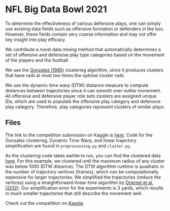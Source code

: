 # NFL Big Data Bowl 2021
To determine the effectiveness of various defensive plays, one can simply use existing data fields such as offensive formation or defenders in the box. However, these fields contain very coarse information and may not offer key insight into play efficacy.

We contribute a novel data mining method that automatically determines a set of offensive and defensive play type categories based on the movement of the players and the football.

We use the [Gonzalez (1985)](https://pdf.sciencedirectassets.com/271538/1-s2.0-S0304397500X05245/1-s2.0-0304397585902245/main.pdf?X-Amz-Security-Token=IQoJb3JpZ2luX2VjEHEaCXVzLWVhc3QtMSJIMEYCIQDGfxpaGACnccvlqmpBdBRqDVHIiZ8X3lCBJ4S%2FDgNAeAIhAK8%2FMI4ZT7dq9aFBS%2FlC36OKGKp8AiF4uO%2B5XVWJ7eo5KrQDCDoQAxoMMDU5MDAzNTQ2ODY1Igxf0fq1SH3J5xaye7EqkQOu%2BpyLPBjl121xWljCYSHdsxvc0puui3sbthzaX5t7s9eiPR0FSXnng4KjDMnKlIWU5p6bmaS%2Bu1%2B97sP1BXUNBoqEKehWGfbau%2B3xVNHOVfPpac%2BHmLlQmVjHAlvulFKJcrJFcaPCHTMyXbqtN%2FsuKMB%2FHAbLp2cyAkTfFo4pn4WY3h1RXE1rlkXDMdoAlC2P6TNcmGDcy%2FxR2ZeptaTO9IBsnzrYBX%2F%2BCWfeE2oYC9tydFlOb2FwgaLRtL110CQZNuUezxmncqlXJoCEb2RFpcYkHfqIqNeLZeYXLaYpsJZ6hDuohZgImZUfSu%2FMBLMkqIJ%2BEm5z9GC3C4A3wOmCsvfv2Ae1TLr6v8vogCd6fOWsEH8xSgE1et5QOQBCQIShhxX8oC28lvh7S9NondhhOaNzWvpfwVc27PH2Jyy%2FlVIhZsvRG%2BLtooN4vC2AxA5Fd3QS1fixVEF7XM3pMeeGd8Owwt7Bc%2FfHL572evpNFT7hm79wfeU4SLJXqUSW68J17nGnGZYq%2FF6nU90J%2BhNmFjC8t9n%2FBTrqAZjuSa4ZByPcfgFkJyh6gOR5DhGjmFVfUfXqBSx%2FuXUrXCu143G2aIZ0ZghC%2B33G0sCGQf3LyMRCi7P%2BsNCoka6WSnl7rJ17DHoq94hF1JcbMqjc9rwJJPEZeBFubpfESACS%2FgqL5Ly8U2bCuTbXDiZBCSM7QBQfIJeKubnvrPjZ8jsMB9xuqIO1URnZGN2wyJKIniBXHeRWtbjOesN5lxQLBEOUqaXklQIVseZsTndy4KRPXr9fBUulb53YmGlhsGGVosI4j9R%2FodsnInv9X%2BFrXNgqiO78PZSLzSSmAHbYtQ58Phy1KpoILA%3D%3D&X-Amz-Algorithm=AWS4-HMAC-SHA256&X-Amz-Date=20210107T012913Z&X-Amz-SignedHeaders=host&X-Amz-Expires=300&X-Amz-Credential=ASIAQ3PHCVTYTJKIFFML%2F20210107%2Fus-east-1%2Fs3%2Faws4_request&X-Amz-Signature=304481e7a552dad5232e21f4abe2b3e59bb0832ecb045f4d21826150b69d3439&hash=696736a59b490f986429d934a6ab3ca98ddd680ca2a0944690a1f5db659a0c09&host=68042c943591013ac2b2430a89b270f6af2c76d8dfd086a07176afe7c76c2c61&pii=0304397585902245&tid=spdf-bc85b58f-90ee-4086-8401-9dbeecb72201&sid=66ebbdbe8fe9294e38791ed7a4f0aa32eb98gxrqa&type=client) clustering algorithm, since it produces clusters that have radii at most two times the optimal cluster radii. 

We use the dynamic time warp (DTW) distance measure to compute distances between trajectories since it can smooth over outlier movement. All offensive and defensive player role sets clusters are assigned unique IDs, which are used to populate the offensive play category and defensive play category. Therefore, play categories represent clusters of similar plays.

## Files

The link to the competition submission on Kaggle is [here](https://www.kaggle.com/evanpfeifer/uncovering-playbooks-automatic-play-clustering). Code for the Gonzalez clustering, Dynamic Time Warp, and linear trajectory simplification are found in `preprocessing.py` and `cluster.py`. 

As the clustering code takes awhile to run, you can find the clustered data [here](https://drive.google.com/drive/folders/1ZVGIW-JvhbQ6BtuBfnXWq-oLQ-OdiSMj?usp=sharing). For this example, we clustered until the maximum radius of any cluster was below 1000 (DTW distance). The DTW algorithm runtime is quadratic in the number of trajectory vertices (frames), which can be computationally expensive for larger trajectories. We simplified the trajectories (reduce the vertices) using a straightforward linear-time algorithm by [Driemel et al. (2012)](https://www.researchgate.net/publication/221589940_An_algorithmic_framework_for_segmenting_trajectories_based_on_spatio-temporal_criteria). Our simplification error for the experiments is 3 yards, which results in much smaller trajectories that still describe the movement well.

Check out the competition on [Kaggle](https://www.kaggle.com/c/nfl-big-data-bowl-2021).
